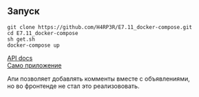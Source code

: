 ## Запуск
```
git clone https://github.com/H4RP3R/E7.11_docker-compose.git
cd E7.11_docker-compose
sh get.sh
docker-compose up
```
[API docs](http://localhost:8000/docs)  
[Само приложение](http://localhost:8080/)  
  
Апи позволяет добавлять комменты вместе с объявлениями,  
но во фронтенде не стал это реализововать.
